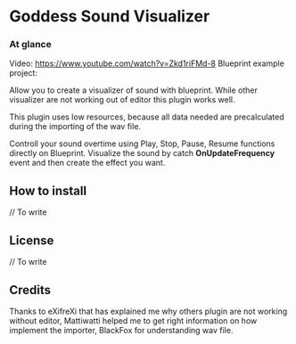 # Goddess Sound Visualizer

### At glance
Video: https://www.youtube.com/watch?v=Zkd1riFMd-8
Blueprint example project: 

Allow you to create a visualizer of sound with blueprint. While other visualizer are not working out of editor this plugin works well.

This plugin uses low resources, because all data needed are precalculated during the importing of the wav file.

Controll your sound overtime using Play, Stop, Pause, Resume functions directly on Blueprint. Visualize the sound by catch **OnUpdateFrequency** event and then create the effect you want.

## How to install
// To write

## License
// To write

## Credits
Thanks to eXifreXi that has explained me why others plugin are not working without editor, Mattiwatti helped me to get right information on how implement the importer, BlackFox for understanding wav file.
